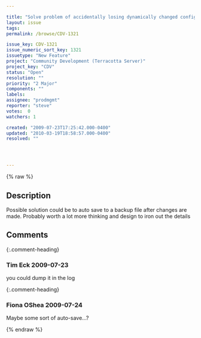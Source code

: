 ```yaml
---

title: "Solve problem of accidentally losing dynamically changed config"
layout: issue
tags: 
permalink: /browse/CDV-1321

issue_key: CDV-1321
issue_numeric_sort_key: 1321
issuetype: "New Feature"
project: "Community Development (Terracotta Server)"
project_key: "CDV"
status: "Open"
resolution: ""
priority: "2 Major"
components: ""
labels: 
assignee: "prodmgmt"
reporter: "steve"
votes:  0
watchers: 1

created: "2009-07-23T17:25:42.000-0400"
updated: "2010-03-19T18:58:57.000-0400"
resolved: ""




---
```


{% raw %}

## Description

<div markdown="1" class="description">

Possible solution could be to auto save to a backup file after changes are made. Probably worth a lot more thinking and design to iron out the details

</div>

## Comments


{:.comment-heading}
### **Tim Eck** <span class="date">2009-07-23</span>

<div markdown="1" class="comment">

you could dump it in the log

</div>


{:.comment-heading}
### **Fiona OShea** <span class="date">2009-07-24</span>

<div markdown="1" class="comment">

Maybe some sort of auto-save...?

</div>



{% endraw %}
